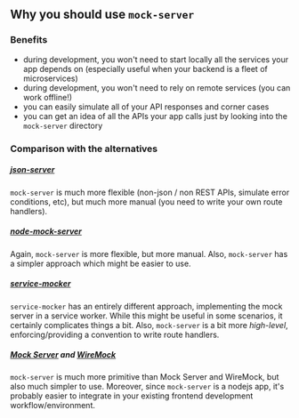 ## Why you should use `mock-server`

### Benefits

- during development, you won't need to start locally all the services your app
  depends on (especially useful when your backend is a fleet of microservices)
- during development, you won't need to rely on remote services (you can work
  offline!)
- you can easily simulate all of your API responses and corner cases
- you can get an idea of all the APIs your app calls just by looking into the
  `mock-server` directory

### Comparison with the alternatives

##### [json-server](https://github.com/typicode/json-server)

`mock-server` is much more flexible (non-json / non REST APIs, simulate error
conditions, etc), but much more manual (you need to write your own route
handlers).

##### [node-mock-server](https://github.com/smollweide/node-mock-server)

Again, `mock-server` is more flexible, but more manual. Also, `mock-server` has
a simpler approach which might be easier to use.

##### [service-mocker](https://github.com/service-mocker/service-mocker)

`service-mocker` has an entirely different approach, implementing the mock
server in a service worker. While this might be useful in some scenarios, it
certainly complicates things a bit. Also, `mock-server` is a bit more
_high-level_, enforcing/providing a convention to write route handlers.

##### [Mock Server](http://www.mock-server.com/) and [WireMock](http://wiremock.org/)

`mock-server` is much more primitive than Mock Server and WireMock, but also
much simpler to use. Moreover, since `mock-server` is a nodejs app, it's
probably easier to integrate in your existing frontend development
workflow/environment.

